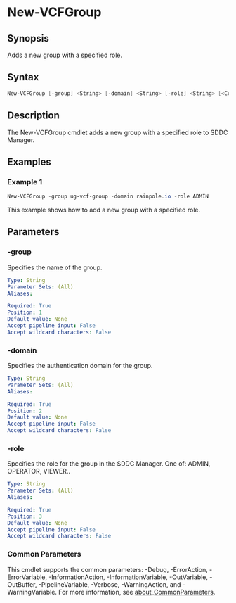 # New-VCFGroup

## Synopsis

Adds a new group with a specified role.

## Syntax

```powershell
New-VCFGroup [-group] <String> [-domain] <String> [-role] <String> [<CommonParameters>]
```

## Description

The New-VCFGroup cmdlet adds a new group with a specified role to SDDC Manager.

## Examples

### Example 1

```powershell
New-VCFGroup -group ug-vcf-group -domain rainpole.io -role ADMIN
```

This example shows how to add a new group with a specified role.

## Parameters

### -group

Specifies the name of the group.

```yaml
Type: String
Parameter Sets: (All)
Aliases:

Required: True
Position: 1
Default value: None
Accept pipeline input: False
Accept wildcard characters: False
```

### -domain

Specifies the authentication domain for the group.

```yaml
Type: String
Parameter Sets: (All)
Aliases:

Required: True
Position: 2
Default value: None
Accept pipeline input: False
Accept wildcard characters: False
```

### -role

Specifies the role for the group in the SDDC Manager. One of: ADMIN, OPERATOR, VIEWER..

```yaml
Type: String
Parameter Sets: (All)
Aliases:

Required: True
Position: 3
Default value: None
Accept pipeline input: False
Accept wildcard characters: False
```

### Common Parameters

This cmdlet supports the common parameters: -Debug, -ErrorAction, -ErrorVariable, -InformationAction, -InformationVariable, -OutVariable, -OutBuffer, -PipelineVariable, -Verbose, -WarningAction, and -WarningVariable. For more information, see [about_CommonParameters](http://go.microsoft.com/fwlink/?LinkID=113216).
